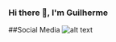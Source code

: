 ### Hi there 👋, I'm Guilherme

##Social Media
![alt text](https://media.discordapp.net/attachments/633373185550843916/880637984288944138/unknown.png)
